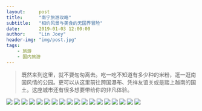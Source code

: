 ```yaml
---
layout:     post
title:      "南宁旅游攻略"
subtitle:   "相约风景与美食的无国界冒险"
date:       2019-01-03 12:00:00
author:     "Lin Joey"
header-img: "img/post.jpg"
tags:
    - 旅游
    - 国内旅游
---
```

>既然来到这里，就不要匆匆离去。吃一吃不知道有多少种的米粉，逛一逛南国风情的公园。更可以从这里前往跨国瀑布、凭祥友谊关或是踏上越南的国土。这座城市还有很多想要带给你的非凡体验。

![](https://linjoey-image.oss-cn-beijing.aliyuncs.com/我是驴友-南宁旅游攻略_页面_01.jpg)
![](https://linjoey-image.oss-cn-beijing.aliyuncs.com/我是驴友-南宁旅游攻略_页面_02.jpg)
![](https://linjoey-image.oss-cn-beijing.aliyuncs.com/我是驴友-南宁旅游攻略_页面_03.jpg)
![](https://linjoey-image.oss-cn-beijing.aliyuncs.com/我是驴友-南宁旅游攻略_页面_04.jpg)
![](https://linjoey-image.oss-cn-beijing.aliyuncs.com/我是驴友-南宁旅游攻略_页面_05.jpg)
![](https://linjoey-image.oss-cn-beijing.aliyuncs.com/我是驴友-南宁旅游攻略_页面_06.jpg)
![](https://linjoey-image.oss-cn-beijing.aliyuncs.com/我是驴友-南宁旅游攻略_页面_07.jpg)
![](https://linjoey-image.oss-cn-beijing.aliyuncs.com/我是驴友-南宁旅游攻略_页面_08.jpg)
![](https://linjoey-image.oss-cn-beijing.aliyuncs.com/我是驴友-南宁旅游攻略_页面_09.jpg)
![](https://linjoey-image.oss-cn-beijing.aliyuncs.com/我是驴友-南宁旅游攻略_页面_10.jpg)
![](https://linjoey-image.oss-cn-beijing.aliyuncs.com/我是驴友-南宁旅游攻略_页面_11.jpg)
![](https://linjoey-image.oss-cn-beijing.aliyuncs.com/我是驴友-南宁旅游攻略_页面_12.jpg)
![](https://linjoey-image.oss-cn-beijing.aliyuncs.com/我是驴友-南宁旅游攻略_页面_13.jpg)
![](https://linjoey-image.oss-cn-beijing.aliyuncs.com/我是驴友-南宁旅游攻略_页面_14.jpg)
![](https://linjoey-image.oss-cn-beijing.aliyuncs.com/我是驴友-南宁旅游攻略_页面_15.jpg)
![](https://linjoey-image.oss-cn-beijing.aliyuncs.com/我是驴友-南宁旅游攻略_页面_16.jpg)
![](https://linjoey-image.oss-cn-beijing.aliyuncs.com/我是驴友-南宁旅游攻略_页面_17.jpg)
![](https://linjoey-image.oss-cn-beijing.aliyuncs.com/我是驴友-南宁旅游攻略_页面_18.jpg)
